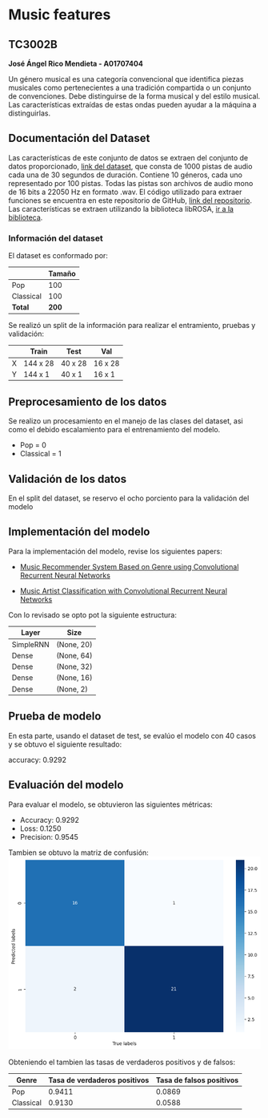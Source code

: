 # Music features

## TC3002B

**José Ángel Rico Mendieta - A01707404**


Un género musical es una categoría convencional que identifica piezas musicales como pertenecientes a una tradición compartida o un conjunto de convenciones. Debe distinguirse de la forma musical y del estilo musical. Las características extraídas de estas ondas pueden ayudar a la máquina a distinguirlas.


## Documentación del Dataset
Las características de este conjunto de datos se extraen del conjunto de datos proporcionado, [link del dataset](https://www.kaggle.com/datasets/insiyeah/musicfeatures?select=data_2genre.csv), que consta de 1000 pistas de audio cada una de 30 segundos de duración. Contiene 10 géneros, cada uno representado por 100 pistas. Todas las pistas son archivos de audio mono de 16 bits a 22050 Hz en formato .wav. El código utilizado para extraer funciones se encuentra en este repositorio de GitHub, [link del repositorio](https://github.com/Insiyaa/Music-Tagging). Las características se extraen utilizando la biblioteca libROSA, [ir a la biblioteca](https://librosa.github.io/librosa/).

### Información del dataset

El dataset es conformado por:

|  | **Tamaño** | 
| -------- | -------- | 
| Pop  |  100   | 
| Classical   | 100   | 
| **Total**   | **200**   | 

Se realizó un split de la información para realizar el entramiento, pruebas y validación:

|  | **Train** | **Test** | **Val** |
| -------- | -------- | -------- | -------- | 
| X  |  144 x 28   |  40 x 28   |   16 x 28   |
| Y   | 144 x 1   |   40 x 1   |  16 x 1   |


## Preprocesamiento de los datos

Se realizo un procesamiento en el manejo de las clases del dataset, asi como el debido escalamiento para el entrenamiento del modelo.
 - Pop = 0
 - Classical = 1

## Validación de los datos

En el split del dataset, se reservo el ocho porciento para la validación del modelo


## Implementación del modelo

Para la implementación del modelo,  revise los siguientes papers:
 - [Music Recommender System Based on Genre using Convolutional Recurrent Neural Networks](https://0-www-sciencedirect-com.biblioteca-ils.tec.mx/science/article/pii/S1877050919310646)

 - [Music Artist Classification with Convolutional
Recurrent Neural Networks](https://arxiv.org/pdf/1901.04555.pdf)

Con lo revisado se opto pot la siguiente estructura:

|**Layer**|**Size**|
|-|-|
| SimpleRNN | (None, 20)|
| Dense | (None, 64) |
| Dense | (None, 32) |
| Dense | (None, 16) |
| Dense | (None, 2) |



## Prueba de modelo

En esta parte, usando el dataset de test, se evalúo el modelo con 40 casos y se obtuvo el siguiente resultado:

accuracy:  0.9292


## Evaluación del modelo

Para evaluar el modelo, se obtuvieron las siguientes métricas:

- Accuracy: 0.9292 
- Loss: 0.1250 
- Precision: 0.9545

Tambien se obtuvo la matriz de confusión:
![Matrix](matrix.png)

Obteniendo el tambien las tasas de verdaderos positivos y de falsos:

| Genre | Tasa de verdaderos positivos | Tasa de falsos positivos |
|-|-|-|
|Pop|0.9411|0.0869|
|Classical|0.9130|0.0588|


